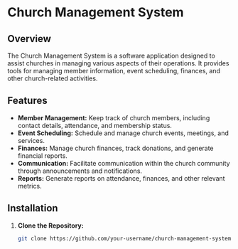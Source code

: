 # Church Management System

## Overview

The Church Management System is a software application designed to assist churches in managing various aspects of their operations. It provides tools for managing member information, event scheduling, finances, and other church-related activities.

## Features

- **Member Management:** Keep track of church members, including contact details, attendance, and membership status.
- **Event Scheduling:** Schedule and manage church events, meetings, and services.
- **Finances:** Manage church finances, track donations, and generate financial reports.
- **Communication:** Facilitate communication within the church community through announcements and notifications.
- **Reports:** Generate reports on attendance, finances, and other relevant metrics.

## Installation

1. **Clone the Repository:**
   ```bash
   git clone https://github.com/your-username/church-management-system.git
